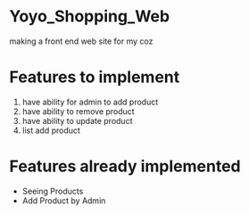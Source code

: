 <h1>Yoyo_Shopping_Web</h1>
<p>making a front end web site for my coz</p>

<h1>Features to implement</h1>
<ol>
<li>have ability for admin to add product</li>
<li>have ability to remove product</li>
<li>have ability to update product</li>
<li>list add product</li>
</ol>


<h1>Features already implemented</h1>
<ul>
<li>Seeing Products</li>
<li>Add Product by Admin</li>
</ul>
